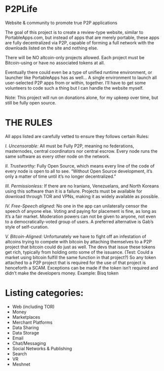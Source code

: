 # P2PLife
Website & community to promote true P2P applications

The goal of this project is to create a review-type website, similar to PortableApps.com, but instead of apps that are merely portable, these apps are fully decentralized via P2P, capable of forming a full network with the downloads listed on the site and nothing else. 

There will be NO altcoin-only projects allowed. Each project must be Bitcoin-using or have no associated tokens at all.

Eventually there could even be a type of unified runtime environment, or launcher like PortableApps has as well… A single environment to launch all user-selected P2P apps from or within, together. I’ll have to get some volunteers to code such a thing but I can handle the website myself.

Note: This project will run on donations alone, for my upkeep over time, but still be fully open source. 


# THE RULES
All apps listed are carefully vetted to ensure they follows certain Rules: 

*I. Uncensorable:* All must be Fully P2P, meaning no federations, masternodes, central coordinators nor central escrow. Every node runs the same software as every other node on the network.

*II. Trustworthy:* Fully Open Source, which means every line of the code of every node is open to all to see. “Without Open Source development, it’s only a matter of time until it’s no longer decentralized.”

*III. Permissionless:* If there are no Iranians, Venezuelans, and North Koreans using this software than it is a failure. Projects must be available for download through TOR and VPNs, making it as widely available as possible.  

*IV. Free-Speech aligned:* No one in the app can unilaterally censor the speech of anyone else. Voting and paying for placement is fine, as long as it’s a fair market. Moderation powers can not be given to anyone, not even to a democratically-voted group of users. A preferred alternative is Gab’s style of self-curation.   

*V. Bitcoin-Aligned:* Unfortunately we have to fight off an infestation of altcoins trying to compete with bitcoin by attaching themselves to a P2P project that bitcoin could do just as well. The devs that issue these tokens get rich, typically from holding onto some of the issuance. (Test: Could a market using bitcoin fulfill the same function in that project?) So any token attached to a P2P project that is required for the use of that project is henceforth a SCAM. Exceptions can be made if the token isn’t required and didn’t make the developers money. Example: Bisq token


# Listing categories:

* Web (including TOR)
* Money 
* Marketplaces
* Merchant Platforms
* Data Sharing
* Data Storage
* Email
* Chat/Messaging
* Social Networks & Publishing
* Search
* VR
* Meshnet

